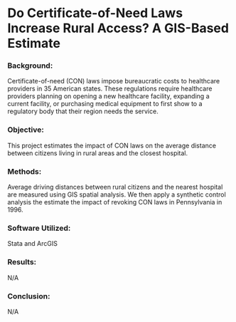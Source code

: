 # Do Certificate-of-Need Laws Increase Rural Access? A GIS-Based Estimate

### Background:

Certificate-of-need (CON) laws impose bureaucratic costs to healthcare providers in 35 American states. These regulations require healthcare providers planning on opening a new healthcare facility, expanding a current facility, or purchasing medical equipment to first show to a regulatory body that their region needs the service. 

### Objective:

This project estimates the impact of CON laws on the average distance between citizens living in rural areas and the closest hospital.

### Methods:

Average driving distances between rural citizens and the nearest hospital are measured using GIS spatial analysis. We then apply a synthetic control analysis the estimate the impact of revoking CON laws in Pennsylvania in 1996.  

### Software Utilized:

Stata and ArcGIS

### Results:

N/A

### Conclusion:

N/A





